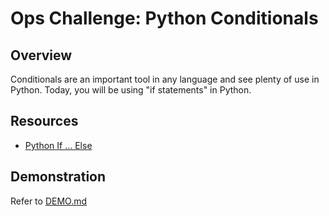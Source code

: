 # Ops Challenge: Python Conditionals

## Overview

Conditionals are an important tool in any language and see plenty of use in Python. Today, you will be using "if statements" in Python.

## Resources

- [Python If ... Else](https://www.w3schools.com/python/python_conditions.asp)

## Demonstration

Refer to [DEMO.md](DEMO.md)
